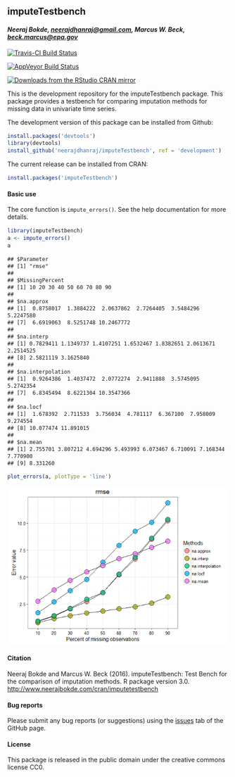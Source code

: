 
## imputeTestbench

#### *Neeraj Bokde, neerajdhanraj@gmail.com, Marcus W. Beck, beck.marcus@epa.gov*

[![Travis-CI Build Status](https://travis-ci.org/fawda123/imputeTestbench.svg?branch=master)](https://travis-ci.org/fawda123/imputeTestbench)

[![AppVeyor Build Status](https://ci.appveyor.com/api/projects/status/github/fawda123/imputeTestbench?branch=master&svg=true)](https://ci.appveyor.com/project/fawda123/imputeTestbench)

[![Downloads from the RStudio CRAN mirror](http://cranlogs.r-pkg.org/badges/grand-total/imputeTestbench)](https://cran.r-project.org/web/packages/imputeTestbench/index.html)



This is the development repository for the imputeTestbench package.  This package provides a testbench for comparing imputation methods for missing data in univariate time series. 

The development version of this package can be installed from Github:


```r
install.packages('devtools')
library(devtools)
install_github('neerajdhanraj/imputeTestbench', ref = 'development')
```

The current release can be installed from CRAN:


```r
install.packages('imputeTestbench')
```

#### Basic use

The core function is `impute_errors()`.  See the help documentation for more details.


```r
library(imputeTestbench)
a <- impute_errors()
a
```

```
## $Parameter
## [1] "rmse"
## 
## $MissingPercent
## [1] 10 20 30 40 50 60 70 80 90
## 
## $na.approx
## [1]  0.8758017  1.3884222  2.0637862  2.7264405  3.5484296  5.2247580
## [7]  6.6919063  8.5251748 10.2467772
## 
## $na.interp
## [1] 0.7829411 1.1349737 1.4107251 1.6532467 1.8382651 2.0613671 2.2514525
## [8] 2.5821119 3.1625840
## 
## $na.interpolation
## [1]  0.9264386  1.4037472  2.0772274  2.9411888  3.5745095  5.2742354
## [7]  6.8345494  8.6221304 10.3547366
## 
## $na.locf
## [1]  1.678392  2.711533  3.756034  4.781117  6.367100  7.958009  9.274554
## [8] 10.077474 11.891015
## 
## $na.mean
## [1] 2.755701 3.807212 4.694296 5.493993 6.073467 6.710091 7.168344 7.770900
## [9] 8.331260
```

```r
plot_errors(a, plotType = 'line')
```

![](README_files/figure-html/unnamed-chunk-3-1.png)<!-- -->

#### Citation

Neeraj Bokde and Marcus W. Beck (2016). imputeTestbench: Test Bench for the comparison of imputation methods. R package version 3.0. http://www.neerajbokde.com/cran/imputetestbench

#### Bug reports 

Please submit any bug reports (or suggestions) using the [issues](https://github.com/neerajdhanraj/imputeTestbench/issues) tab of the GitHub page.

#### License

This package is released in the public domain under the creative commons license CC0.
